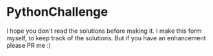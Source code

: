 # PythonChallenge
I hope you don't read the solutions before making it. I make this form myself, to keep track of the solutions. But if you have an enhancement please PR me :) 
